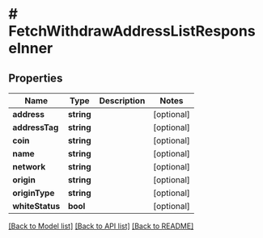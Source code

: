 # # FetchWithdrawAddressListResponseInner

## Properties

Name | Type | Description | Notes
------------ | ------------- | ------------- | -------------
**address** | **string** |  | [optional]
**addressTag** | **string** |  | [optional]
**coin** | **string** |  | [optional]
**name** | **string** |  | [optional]
**network** | **string** |  | [optional]
**origin** | **string** |  | [optional]
**originType** | **string** |  | [optional]
**whiteStatus** | **bool** |  | [optional]

[[Back to Model list]](../../README.md#models) [[Back to API list]](../../README.md#endpoints) [[Back to README]](../../README.md)

